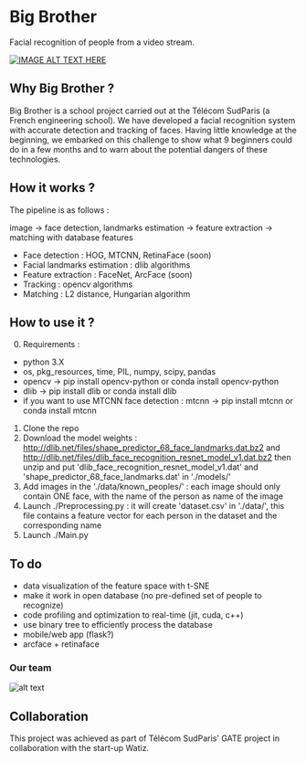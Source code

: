 # Big Brother

Facial recognition of people from a video stream.

[![IMAGE ALT TEXT HERE](https://img.youtube.com/vi/P8l9K7zncbE/0.jpg)](https://youtu.be/P8l9K7zncbE)


## Why Big Brother ?

Big Brother is a school project carried out at the Télécom SudParis (a French engineering school). We have developed a facial recognition system with accurate detection and tracking of faces. Having little knowledge at the beginning, we embarked on this challenge to show what 9 beginners could do in a few months and to warn about the potential dangers of these technologies.


## How it works ?

The pipeline is as follows :

image -> face detection, landmarks estimation -> feature extraction -> matching with database features

- Face detection : HOG, MTCNN, RetinaFace (soon)
- Facial landmarks estimation : dlib algorithms
- Feature extraction : FaceNet, ArcFace (soon)
- Tracking : opencv algorithms
- Matching : L2 distance, Hungarian algorithm


## How to use it ?

0. Requirements :
- python 3.X
- os, pkg_resources, time, PIL, numpy, scipy, pandas
- opencv -> pip install opencv-python or conda install opencv-python
- dlib -> pip install dlib or conda install dlib
- if you want to use MTCNN face detection : mtcnn -> pip install mtcnn or conda install mtcnn
1. Clone the repo
2. Download the model weights : http://dlib.net/files/shape_predictor_68_face_landmarks.dat.bz2 and http://dlib.net/files/dlib_face_recognition_resnet_model_v1.dat.bz2 then unzip and put 'dlib_face_recognition_resnet_model_v1.dat' and 'shape_predictor_68_face_landmarks.dat' in './models/'
3. Add images in the './data/known_peoples/' : each image should only contain ONE face, with the name of the person as name of the image
4. Launch ./Preprocessing.py : it will create 'dataset.csv' in './data/', this file contains a feature vector for each person in the dataset and the corresponding name
5. Launch ./Main.py


## To do

- data visualization of the feature space with t-SNE
- make it work in open database (no pre-defined set of people to recognize)
- code profiling and optimization to real-time (jit, cuda, c++)
- use binary tree to efficiently process the database
- mobile/web app (flask?)
- arcface + retinaface


### Our team

![alt text](https://raw.githubusercontent.com/ridouaneg/Big-Brother/master/data/unknown_peoples/image1.jpg)


## Collaboration

This project was achieved as part of Télécom SudParis' GATE project in collaboration with the start-up Watiz.
